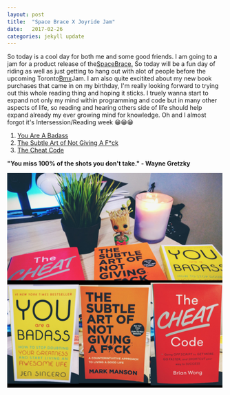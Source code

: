 ```yaml
---
layout: post
title:  "Space Brace X Joyride Jam"
date:   2017-02-26
categories: jekyll update
---
```

So today is a cool day for both me and some good friends. I am going to a jam for a product release of the<a href="https://twitter.com/spacebrace" target="_blank">SpaceBrace.</a> So today will be a fun day of riding as well as just getting to hang out with alot of people before the upcoming Toronto<a href="https://twitter.com/spacebrace" target="_blank">Bmx</a>Jam. I am also quite excitited about my new book purchases that came in on my birthday, I'm really looking forward to trying out this whole reading thing and hoping it sticks. I truely wanna start to expand not only my mind within programming and code but in many other aspects of life, so reading and hearing others side of life should help expand already my ever growing mind for knowledge. Oh and I almost forgot it's Intersession/Reading week 😁😁😁

1. <a href="https://www.amazon.ca/You-Are-Badass-Doubting-Greatness/dp/0762447699/ref=s9_cartx_gw_g14_i1_r?pf_rd_m=A3DWYIK6Y9EEQB&pf_rd_s=&pf_rd_r=4F391G9MGN2TSN2KSKZ1&pf_rd_t=36701&pf_rd_p=41120b96-e6bb-4096-bead-ecb3296d2e75&pf_rd_i=desktop" target="_blank">You Are A Badass</a>
2. <a href="https://www.amazon.ca/Subtle-Art-Not-Giving-Counterintuitive/dp/0062457713/ref=pd_bxgy_14_img_2?_encoding=UTF8&psc=1&refRID=ZHMQFYQRZ6DX22MHC2AA" target="_blank">The Subtle Art of Not Giving A F*ck</a>
3. <a href="https://www.amazon.ca/Cheat-Code-Script-Shortcut-Success/dp/0670069957/ref=s9_cartx_gw_g14_i2_r?pf_rd_m=A3DWYIK6Y9EEQB&pf_rd_s=&pf_rd_r=4F391G9MGN2TSN2KSKZ1&pf_rd_t=36701&pf_rd_p=41120b96-e6bb-4096-bead-ecb3296d2e75&pf_rd_i=desktop" target="_blank">The Cheat Code</a>

<b>"You miss 100% of the shots you don't take." - Wayne Gretzky</b>

<img src="/blog/img/books.jpg" alt="books" style="max-height:500px;">

